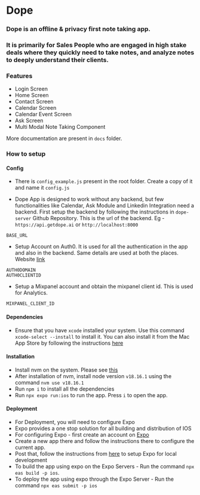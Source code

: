 # Dope

### Dope is an offline & privacy first note taking app. 

### It is primarily for Sales People who are engaged in high stake deals where they quickly need to take notes, and analyze notes to deeply understand their clients.

### Features
- Login Screen
- Home Screen
- Contact Screen
- Calendar Screen
- Calendar Event Screen
- Ask Screen
- Multi Modal Note Taking Component

More documentation are present in `docs` folder.

### How to setup

#### Config
- There is `config_example.js` present in the root folder. Create a copy of it and name it `config.js`

- Dope App is designed to work without any backend, but few functionalities like Calendar, Ask Module and Linkedin Integration need a backend. First setup the backend by following the instructions in `dope-server` Github Repository. This is the url of the backend. Eg - `https://api.getdope.ai` or `http://localhost:8000`
```
BASE_URL
```

- Setup Account on Auth0. It is used for all the authentication in the app and also in the backend. Same details are used at both the places. Website [link](https://auth0.com)
```
AUTH0DOMAIN
AUTH0CLIENTID
```

- Setup a Mixpanel account and obtain the mixpanel client id. This is used for Analytics.
```
MIXPANEL_CLIENT_ID
```


#### Dependencies
- Ensure that you have `xcode` installed your system. Use this command `xcode-select --install` to install it. You can also install it from the Mac App Store by following the instructions [here](https://www.freecodecamp.org/news/how-to-download-and-install-xcode/)

#### Installation
- Install nvm on the system. Please see [this](https://www.freecodecamp.org/news/node-version-manager-nvm-install-guide/)
- After installation of nvm, install node version `v18.16.1` using the command `nvm use v18.16.1`
- Run `npm i` to install all the dependencies
- Run `npx expo run:ios` to run the app. Press `i` to open the app.


#### Deployment
- For Deployment, you will need to configure Expo
- Expo provides a one stop solution for all building and distribution of IOS 
- For configuring Expo - first create an account on [Expo](https://expo.dev)
- Create a new app there and follow the instructions there to configure the current app. 
- Post that, follow the instructions from [here](https://docs.expo.dev/guides/local-app-development/) to setup Expo for local development
- To build the app using expo on the Expo Servers - Run the command `npx eas build -p ios`.
- To deploy the app using expo through the Expo Server  - Run the command `npx eas submit -p ios`
